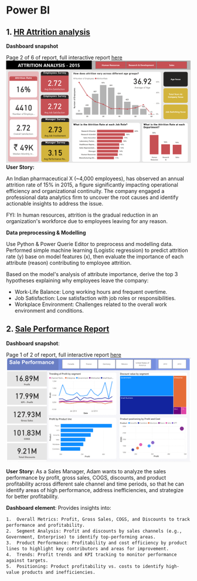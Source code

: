 # Power BI
## 1. <a href="https://app.powerbi.com/view?r=eyJrIjoiZmI3MjZiNGMtODk0ZC00MDQzLTk5M2UtY2E1ZmY3NTBhZjM3IiwidCI6ImFmMWYzNzUzLTM5MjUtNGU2Zi05NDliLTk3YzAwNzMyMDgwMyIsImMiOjEwfQ%3D%3D&pageName=b5e4741066eb5107931a&pageName=b5e4741066eb5107931a" target="_blank" rel="noopener noreferrer">HR Attrition analysis</a>
**Dashboard snapshot**

Page 2 of 6 of report, full interactive report 
<a href="https://app.powerbi.com/view?r=eyJrIjoiZmI3MjZiNGMtODk0ZC00MDQzLTk5M2UtY2E1ZmY3NTBhZjM3IiwidCI6ImFmMWYzNzUzLTM5MjUtNGU2Zi05NDliLTk3YzAwNzMyMDgwMyIsImMiOjEwfQ%3D%3D&pageName=b5e4741066eb5107931a&pageName=b5e4741066eb5107931a" target="_blank" rel="noopener noreferrer">here</a>
![hr](assets/hr.png)
**User Story:**

An Indian pharmaceutical X (~4,000 employees), has observed an annual attrition rate of 15% in 2015, a figure significantly impacting operational efficiency and organizational continuity. The company engaged a professional data analytics firm to uncover the root causes and identify actionable insights to address the issue.

FYI: In human resources, attrition is the gradual reduction in an organization's workforce due to employees leaving for any reason. 

**Data preprocessing & Modelling**

Use Python & Power Querie Editor to preprocess and modelling data. Performed simple machine learning (Logistic regression) to predict attrition rate (y) base on model features (x), then evaluate the importance of each attribute (reason) contributing to employee attrition.

Based on the model's analysis of attribute importance, derive the top 3 hypotheses explaining why employees leave the company:

- Work-Life Balance: Long working hours and frequent overtime.
- Job Satisfaction: Low satisfaction with job roles or responsibilities.
- Workplace Environment: Challenges related to the overall work environment and conditions.

## 2. <a href="https://app.powerbi.com/view?r=eyJrIjoiNjllZmI1YWMtMTIxZS00ZGZhLWI0OWEtNjQyYzBlZmZhMjMxIiwidCI6ImFmMWYzNzUzLTM5MjUtNGU2Zi05NDliLTk3YzAwNzMyMDgwMyIsImMiOjEwfQ%3D%3D&pageName=4859907eacd94f1b10b9" target="_blank" rel="noopener noreferrer">Sale Performance Report</a>
**Dashboard snapshot**:

Page 1 of 2 of report, full interactive report <a href="https://app.powerbi.com/view?r=eyJrIjoiNjllZmI1YWMtMTIxZS00ZGZhLWI0OWEtNjQyYzBlZmZhMjMxIiwidCI6ImFmMWYzNzUzLTM5MjUtNGU2Zi05NDliLTk3YzAwNzMyMDgwMyIsImMiOjEwfQ%3D%3D&pageName=4859907eacd94f1b10b9" target="_blank" rel="noopener noreferrer">here</a> 
![Sale Performance](assets/sale_performance.png)

**User Story:**
As a Sales Manager, Adam wants to analyze the sales performance by profit, gross sales, COGS, discounts, and product profitability across different sale channel and time periods, so that he can identify areas of high performance, address inefficiencies, and strategize for better profitability.

**Dashboard element**: Provides insights into:

	1.	Overall Metrics: Profit, Gross Sales, COGS, and Discounts to track performance and profitability.
	2.	Segment Analysis: Profit and discounts by sales channels (e.g., Government, Enterprise) to identify top-performing areas.
	3.	Product Performance: Profitability and cost efficiency by product lines to highlight key contributors and areas for improvement.
	4.	Trends: Profit trends and KPI tracking to monitor performance against targets.
	5.	Positioning: Product profitability vs. costs to identify high-value products and inefficiencies.
